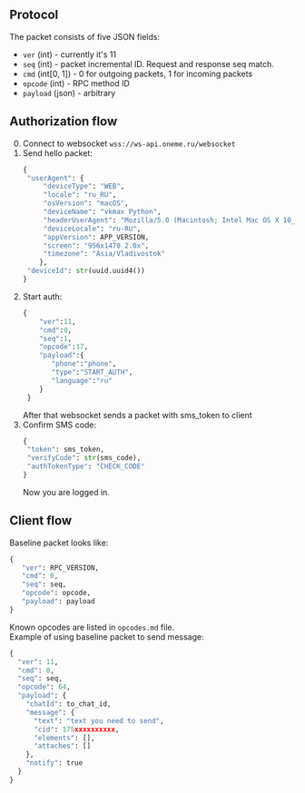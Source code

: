 ## Protocol
The packet consists of five JSON fields:
* `ver` (int) - currently it's 11
* `seq` (int) - packet incremental ID. Request and response seq match.
* `cmd` (int[0, 1]) - 0 for outgoing packets, 1 for incoming packets
* `opcode` (int) - RPC method ID
* `payload` (json) - arbitrary

## Authorization flow
0. Connect to websocket `wss://ws-api.oneme.ru/websocket`
1. Send hello packet:
   ```python
   {
    "userAgent": {
        "deviceType": "WEB",
        "locale": "ru_RU",
        "osVersion": "macOS",
        "deviceName": "vkmax Python",
        "headerUserAgent": "Mozilla/5.0 (Macintosh; Intel Mac OS X 10_15_7) AppleWebKit/537.36 (KHTML, like Gecko) Chrome/137.0.0.0 Safari/537.36",
        "deviceLocale": "ru-RU",
        "appVersion": APP_VERSION,
        "screen": "956x1470 2.0x",
        "timezone": "Asia/Vladivostok"
       },
    "deviceId": str(uuid.uuid4())
   }
   ```
3. Start auth:
   ```python
   {
       "ver":11,
       "cmd":0,
       "seq":1,
       "opcode":17,
       "payload":{
          "phone":"phone",
          "type":"START_AUTH",
          "language":"ru"
       }
    }
   ```
   After that websocket sends a packet with sms_token to client
4. Confirm SMS code:
   ```python
   {
    "token": sms_token,
    "verifyCode": str(sms_code),
    "authTokenType": "CHECK_CODE"
   }
   ```
   Now you are logged in.
## Client flow
Baseline packet looks like:
```python
{
   "ver": RPC_VERSION,
   "cmd": 0, 
   "seq": seq,
   "opcode": opcode,
   "payload": payload
}
```
Known opcodes are listed in `opcodes.md` file.\
Example of using baseline packet to send message:
```python
{
  "ver": 11,
  "cmd": 0,
  "seq": seq,
  "opcode": 64,
  "payload": {
    "chatId": to_chat_id,
    "message": {
      "text": "text you need to send",
      "cid": 175xxxxxxxxxx,
      "elements": [],
      "attaches": []
    },
    "notify": true
  }
}
```
